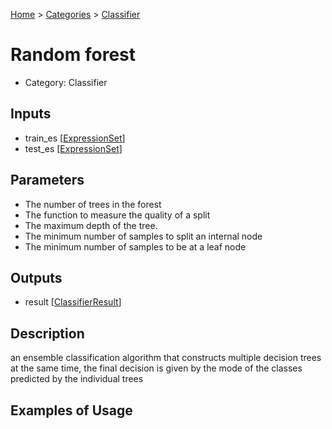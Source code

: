 
[Home](../../../index.html) > [Categories](../../index.html) > [Classifier](index.html)

# Random forest

* Category: Classifier

## Inputs

* train_es [[ExpressionSet](../../../data_types.html#expressionset)]
* test_es [[ExpressionSet](../../../data_types.html#expressionset)]

## Parameters

* The number of trees in the forest
* The function to measure the quality of a split
* The maximum depth of the tree.
* The minimum number of samples to split an internal node
* The minimum number of samples to be at a leaf node

## Outputs

* result [[ClassifierResult](../../../data_types.html#classifierresult)]

## Description

  an ensemble classification algorithm that constructs multiple decision trees at the same time, the final decision is given by the mode of the classes predicted by the individual trees

## Examples of Usage
        